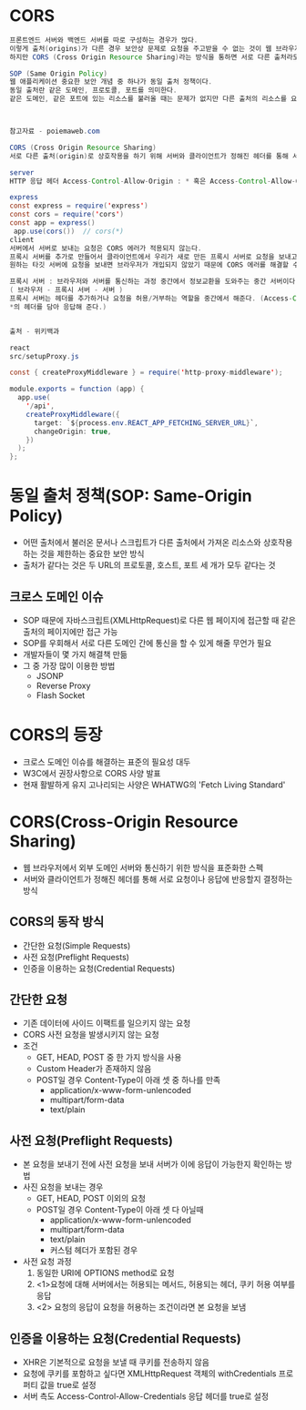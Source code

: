 # CORS
```java
프론트엔드 서버와 백엔드 서버를 따로 구성하는 경우가 많다.
이렇게 출처(origins)가 다른 경우 보안상 문제로 요청을 주고받을 수 없는 것이 웹 브라우저 기본 정책이다. 
하지만 CORS (Cross Origin Resource Sharing)라는 방식을 통하면 서로 다른 출처라도 요청을 주고받을 것이 가능하다.

SOP (Same Origin Policy)
웹 애플리케이션 중요한 보안 개념 중 하나가 동일 출처 정책이다.
동일 출처란 같은 도메인, 프로토콜, 포트를 의미한다.
같은 도메인, 같은 포트에 있는 리소스를 불러올 때는 문제가 없지만 다른 출처의 리소스를 요청하는 것을 제한하는 보안 방식이다.



참고자료 - poiemaweb.com

CORS (Cross Origin Resource Sharing)
서로 다른 출처(origin)로 상호작용을 하기 위해 서버와 클라이언트가 정해진 헤더를 통해 서로 요청이나 응답에 반응할지 결정하는 방식이다.

server
HTTP 응답 헤더 Access-Control-Allow-Origin : * 혹은 Access-Control-Allow-Origin: 허용하고자 하는 도메인을 설정해 준다.

express
const express = require('express')
const cors = require('cors')
const app = express()
 app.use(cors())  // cors(*)
client
서버에서 서버로 보내는 요청은 CORS 에러가 적용되지 않는다.
프록시 서버를 추가로 만들어서 클라이언트에서 우리가 새로 만든 프록시 서버로 요청을 보내고 프록시 서버에서 
원하는 타깃 서버에 요청을 보내면 브라우저가 개입되지 않았기 때문에 CORS 에러를 해결할 수 있다.

프록시 서버 : 브라우저와 서버를 통신하는 과정 중간에서 정보교환을 도와주는 중간 서버이다.
( 브라우저 - 프록시 서버 - 서버 )
프록시 서버는 헤더를 추가하거나 요청을 허용/거부하는 역할을 중간에서 해준다. (Access-Control-Allow-Origin :
*의 헤더를 담아 응답해 준다.)


출처 - 위키백과

react
src/setupProxy.js

const { createProxyMiddleware } = require('http-proxy-middleware');

module.exports = function (app) {
  app.use(
    '/api',
    createProxyMiddleware({
      target: `${process.env.REACT_APP_FETCHING_SERVER_URL}`,
      changeOrigin: true,
    })
  );
};
```
# 동일 출처 정책(SOP: Same-Origin Policy)
* 어떤 출처에서 불러온 문서나 스크립트가 다른 출처에서 가져온 리소스와 상호작용 하는 것을 제한하는 중요한 보안 방식
* 출처가 같다는 것은 두 URL의 프로토콜, 호스트, 포트 세 개가 모두 같다는 것


## 크로스 도메인 이슈
* SOP 때문에 자바스크립트(XMLHttpRequest)로 다른 웹 페이지에 접근할 때 같은 출처의 페이지에만 접근 가능
* SOP를 우회해서 서로 다른 도메인 간에 통신을 할 수 있게 해줄 무언가 필요
* 개발자들이 몇 가지 해결책 만듦
* 그 중 가장 많이 이용한 방법
    * JSONP
    * Reverse Proxy
    * Flash Socket

# CORS의 등장
* 크로스 도메인 이슈를 해결하는 표준의 필요성 대두
* W3C에서 권장사항으로 CORS 사양 발표
* 현재 활발하게 유지 고나리되는 사양은 WHATWG의 'Fetch Living Standard'


# CORS(Cross-Origin Resource Sharing)
* 웹 브라우저에서 외부 도메인 서버와 통신하기 위한 방식을 표준화한 스펙
* 서버와 클라이언트가 정해진 헤더를 통해 서로 요청이나 응답에 반응할지 결정하는 방식

## CORS의 동작 방식
* 간단한 요청(Simple Requests)
* 사전 요청(Preflight Requests)
* 인증을 이용하는 요청(Credential Requests)

## 간단한 요청
* 기존 데이터에 사이드 이팩트를 일으키지 않는 요청
* CORS 사전 요청을 발생시키지 않는 요청
* 조건
    * GET, HEAD, POST 중 한 가지 방식을 사용
    * Custom Header가 존재하지 않음
    * POST일 경우 Content-Type이 아래 셋 중 하나를 만족
        * application/x-www-form-unlencoded
        * multipart/form-data
        * text/plain
        
        
## 사전 요청(Preflight Requests)
* 본 요청을 보내기 전에 사전 요청을 보내 서버가 이에 응답이 가능한지 확인하는 방법
* 사진 요청을 보내는 경우
    * GET, HEAD, POST 이외의 요청
    * POST일 경우 Content-Type이 아래 셋 다 아닐때
        * application/x-www-form-unlencoded
        * multipart/form-data
        * text/plain
        * 커스텀 헤더가 포함된 경우
* 사전 요청 과정
     1. 동일한 URI에 OPTIONS method로 요청
     2. <1>요청에 대해 서버에서는 허용되는 메서드, 허용되는 헤더, 쿠키 허용 여부를 응답
     3. <2> 요청의 응답이 요청을 허용하는 조건이라면 본 요청을 보냄



## 인증을 이용하는 요청(Credential Requests)
  * XHR은 기본적으로 요청을 보낼 때 쿠키를 전송하지 않음
  * 요청에 쿠키를 포함하고 싶다면 XMLHttpRequest 객체의 withCredentials 프로퍼티 값을 true로 설정
  * 서버 측도 Access-Control-Allow-Credentials 응답 헤더를 true로 설정
